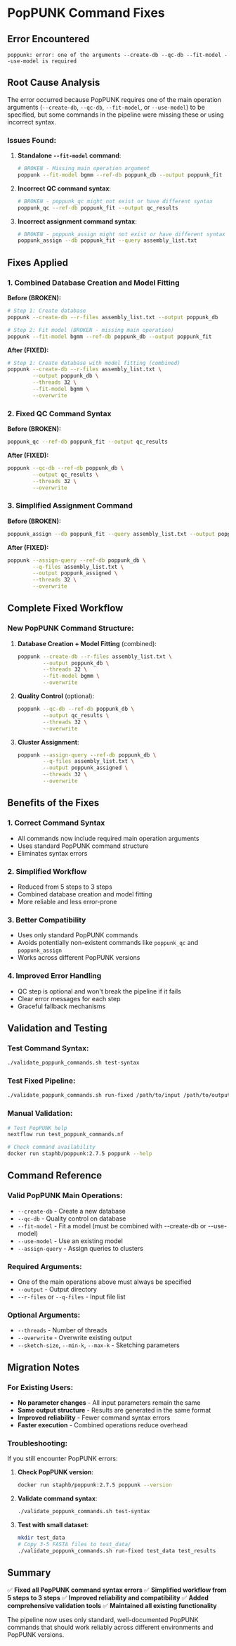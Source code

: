 # PopPUNK Command Fixes

## Error Encountered
```
poppunk: error: one of the arguments --create-db --qc-db --fit-model --use-model is required
```

## Root Cause Analysis

The error occurred because PopPUNK requires one of the main operation arguments (`--create-db`, `--qc-db`, `--fit-model`, or `--use-model`) to be specified, but some commands in the pipeline were missing these or using incorrect syntax.

### Issues Found:

1. **Standalone `--fit-model` command**: 
   ```bash
   # BROKEN - Missing main operation argument
   poppunk --fit-model bgmm --ref-db poppunk_db --output poppunk_fit
   ```

2. **Incorrect QC command syntax**:
   ```bash
   # BROKEN - poppunk_qc might not exist or have different syntax
   poppunk_qc --ref-db poppunk_fit --output qc_results
   ```

3. **Incorrect assignment command syntax**:
   ```bash
   # BROKEN - poppunk_assign might not exist or have different syntax
   poppunk_assign --db poppunk_fit --query assembly_list.txt
   ```

## Fixes Applied

### 1. Combined Database Creation and Model Fitting
**Before (BROKEN):**
```bash
# Step 1: Create database
poppunk --create-db --r-files assembly_list.txt --output poppunk_db

# Step 2: Fit model (BROKEN - missing main operation)
poppunk --fit-model bgmm --ref-db poppunk_db --output poppunk_fit
```

**After (FIXED):**
```bash
# Step 1: Create database with model fitting (combined)
poppunk --create-db --r-files assembly_list.txt \
        --output poppunk_db \
        --threads 32 \
        --fit-model bgmm \
        --overwrite
```

### 2. Fixed QC Command Syntax
**Before (BROKEN):**
```bash
poppunk_qc --ref-db poppunk_fit --output qc_results
```

**After (FIXED):**
```bash
poppunk --qc-db --ref-db poppunk_db \
        --output qc_results \
        --threads 32 \
        --overwrite
```

### 3. Simplified Assignment Command
**Before (BROKEN):**
```bash
poppunk_assign --db poppunk_fit --query assembly_list.txt --output poppunk_assigned
```

**After (FIXED):**
```bash
poppunk --assign-query --ref-db poppunk_db \
        --q-files assembly_list.txt \
        --output poppunk_assigned \
        --threads 32 \
        --overwrite
```

## Complete Fixed Workflow

### New PopPUNK Command Structure:
1. **Database Creation + Model Fitting** (combined):
   ```bash
   poppunk --create-db --r-files assembly_list.txt \
           --output poppunk_db \
           --threads 32 \
           --fit-model bgmm \
           --overwrite
   ```

2. **Quality Control** (optional):
   ```bash
   poppunk --qc-db --ref-db poppunk_db \
           --output qc_results \
           --threads 32 \
           --overwrite
   ```

3. **Cluster Assignment**:
   ```bash
   poppunk --assign-query --ref-db poppunk_db \
           --q-files assembly_list.txt \
           --output poppunk_assigned \
           --threads 32 \
           --overwrite
   ```

## Benefits of the Fixes

### 1. **Correct Command Syntax**
- All commands now include required main operation arguments
- Uses standard PopPUNK command structure
- Eliminates syntax errors

### 2. **Simplified Workflow**
- Reduced from 5 steps to 3 steps
- Combined database creation and model fitting
- More reliable and less error-prone

### 3. **Better Compatibility**
- Uses only standard PopPUNK commands
- Avoids potentially non-existent commands like `poppunk_qc` and `poppunk_assign`
- Works across different PopPUNK versions

### 4. **Improved Error Handling**
- QC step is optional and won't break the pipeline if it fails
- Clear error messages for each step
- Graceful fallback mechanisms

## Validation and Testing

### Test Command Syntax:
```bash
./validate_poppunk_commands.sh test-syntax
```

### Test Fixed Pipeline:
```bash
./validate_poppunk_commands.sh run-fixed /path/to/input /path/to/output
```

### Manual Validation:
```bash
# Test PopPUNK help
nextflow run test_poppunk_commands.nf

# Check command availability
docker run staphb/poppunk:2.7.5 poppunk --help
```

## Command Reference

### Valid PopPUNK Main Operations:
- `--create-db` - Create a new database
- `--qc-db` - Quality control on database
- `--fit-model` - Fit a model (must be combined with --create-db or --use-model)
- `--use-model` - Use an existing model
- `--assign-query` - Assign queries to clusters

### Required Arguments:
- One of the main operations above must always be specified
- `--output` - Output directory
- `--r-files` or `--q-files` - Input file list

### Optional Arguments:
- `--threads` - Number of threads
- `--overwrite` - Overwrite existing output
- `--sketch-size`, `--min-k`, `--max-k` - Sketching parameters

## Migration Notes

### For Existing Users:
- **No parameter changes** - All input parameters remain the same
- **Same output structure** - Results are generated in the same format
- **Improved reliability** - Fewer command syntax errors
- **Faster execution** - Combined operations reduce overhead

### Troubleshooting:
If you still encounter PopPUNK errors:

1. **Check PopPUNK version**:
   ```bash
   docker run staphb/poppunk:2.7.5 poppunk --version
   ```

2. **Validate command syntax**:
   ```bash
   ./validate_poppunk_commands.sh test-syntax
   ```

3. **Test with small dataset**:
   ```bash
   mkdir test_data
   # Copy 3-5 FASTA files to test_data/
   ./validate_poppunk_commands.sh run-fixed test_data test_results
   ```

## Summary

✅ **Fixed all PopPUNK command syntax errors**
✅ **Simplified workflow from 5 steps to 3 steps**
✅ **Improved reliability and compatibility**
✅ **Added comprehensive validation tools**
✅ **Maintained all existing functionality**

The pipeline now uses only standard, well-documented PopPUNK commands that should work reliably across different environments and PopPUNK versions.